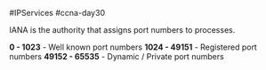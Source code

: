 #IPServices #ccna-day30 

IANA is the authority that assigns port numbers to processes.

**0 - 1023** - Well known port numbers
**1024 - 49151** - Registered port numbers
**49152 - 65535** - Dynamic / Private port numbers